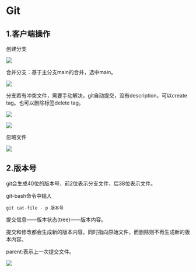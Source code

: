 # Git

## 1.客户端操作

创建分支

![](D:\学习\program\前端学习\Git\git_img\branch_1.jpg)

合并分支：基于主分支main的合并，选中main。

![](D:\学习\program\前端学习\Git\git_img\branch_2.jpg)

分支若有冲突文件，需要手动解决，git自动提交，没有description，可以create tag。也可以删除标签delete tag。

![](D:\学习\program\前端学习\Git\git_img\branch_3.jpg)

![](D:\学习\program\前端学习\Git\git_img\branch_4.jpg)

忽略文件

![](D:\学习\program\前端学习\Git\git_img\branch_5.jpg)

## 2.版本号

git会生成40位的版本号，前2位表示分支文件，后38位表示文件。

git-bash命令中输入

```
git cat-file - p 版本号
```

提交信息——版本状态(tree)——版本内容。

提交和修改都会生成新的版本内容，同时指向原始文件，而删除则不再生成新的版本内容。

parent:表示上一次提交文件。

![](D:\学习\program\前端学习\Git\git_img\版本号.jpg)